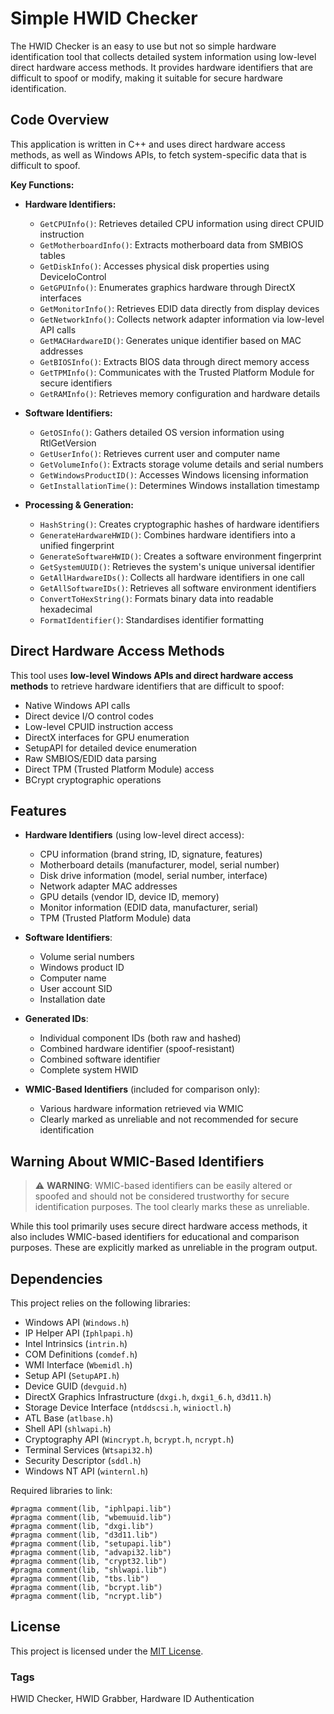 # Simple HWID Checker

The HWID Checker is an easy to use but not so simple hardware identification tool that collects detailed system information using low-level direct hardware access methods. It provides hardware identifiers that are difficult to spoof or modify, making it suitable for secure hardware identification.

## Code Overview

This application is written in C++ and uses direct hardware access methods, as well as Windows APIs, to fetch system-specific data that is difficult to spoof.

**Key Functions:**

- **Hardware Identifiers:**
  - `GetCPUInfo()`: Retrieves detailed CPU information using direct CPUID instruction
  - `GetMotherboardInfo()`: Extracts motherboard data from SMBIOS tables
  - `GetDiskInfo()`: Accesses physical disk properties using DeviceIoControl
  - `GetGPUInfo()`: Enumerates graphics hardware through DirectX interfaces
  - `GetMonitorInfo()`: Retrieves EDID data directly from display devices
  - `GetNetworkInfo()`: Collects network adapter information via low-level API calls
  - `GetMACHardwareID()`: Generates unique identifier based on MAC addresses
  - `GetBIOSInfo()`: Extracts BIOS data through direct memory access
  - `GetTPMInfo()`: Communicates with the Trusted Platform Module for secure identifiers
  - `GetRAMInfo()`: Retrieves memory configuration and hardware details

- **Software Identifiers:**
  - `GetOSInfo()`: Gathers detailed OS version information using RtlGetVersion
  - `GetUserInfo()`: Retrieves current user and computer name
  - `GetVolumeInfo()`: Extracts storage volume details and serial numbers
  - `GetWindowsProductID()`: Accesses Windows licensing information
  - `GetInstallationTime()`: Determines Windows installation timestamp

- **Processing & Generation:**
  - `HashString()`: Creates cryptographic hashes of hardware identifiers
  - `GenerateHardwareHWID()`: Combines hardware identifiers into a unified fingerprint
  - `GenerateSoftwareHWID()`: Creates a software environment fingerprint
  - `GetSystemUUID()`: Retrieves the system's unique universal identifier
  - `GetAllHardwareIDs()`: Collects all hardware identifiers in one call
  - `GetAllSoftwareIDs()`: Retrieves all software environment identifiers
  - `ConvertToHexString()`: Formats binary data into readable hexadecimal
  - `FormatIdentifier()`: Standardises identifier formatting


## Direct Hardware Access Methods

This tool uses **low-level Windows APIs and direct hardware access methods** to retrieve hardware identifiers that are difficult to spoof:

- Native Windows API calls
- Direct device I/O control codes
- Low-level CPUID instruction access
- DirectX interfaces for GPU enumeration
- SetupAPI for detailed device enumeration
- Raw SMBIOS/EDID data parsing
- Direct TPM (Trusted Platform Module) access
- BCrypt cryptographic operations

## Features

- **Hardware Identifiers** (using low-level direct access):
  - CPU information (brand string, ID, signature, features)
  - Motherboard details (manufacturer, model, serial number)
  - Disk drive information (model, serial number, interface)
  - Network adapter MAC addresses
  - GPU details (vendor ID, device ID, memory)
  - Monitor information (EDID data, manufacturer, serial)
  - TPM (Trusted Platform Module) data

- **Software Identifiers**:
  - Volume serial numbers
  - Windows product ID
  - Computer name
  - User account SID
  - Installation date

- **Generated IDs**:
  - Individual component IDs (both raw and hashed)
  - Combined hardware identifier (spoof-resistant)
  - Combined software identifier
  - Complete system HWID

- **WMIC-Based Identifiers** (included for comparison only):
  - Various hardware information retrieved via WMIC
  - Clearly marked as unreliable and not recommended for secure identification

## Warning About WMIC-Based Identifiers

> ⚠️ **WARNING**: WMIC-based identifiers can be easily altered or spoofed and should not be considered trustworthy for secure identification purposes. The tool clearly marks these as unreliable.

While this tool primarily uses secure direct hardware access methods, it also includes WMIC-based identifiers for educational and comparison purposes. These are explicitly marked as unreliable in the program output.

## Dependencies

This project relies on the following libraries:

- Windows API (`Windows.h`)
- IP Helper API (`Iphlpapi.h`)
- Intel Intrinsics (`intrin.h`)
- COM Definitions (`comdef.h`)
- WMI Interface (`Wbemidl.h`)
- Setup API (`SetupAPI.h`)
- Device GUID (`devguid.h`)
- DirectX Graphics Infrastructure (`dxgi.h`, `dxgi1_6.h`, `d3d11.h`)
- Storage Device Interface (`ntddscsi.h`, `winioctl.h`)
- ATL Base (`atlbase.h`)
- Shell API (`shlwapi.h`)
- Cryptography API (`Wincrypt.h`, `bcrypt.h`, `ncrypt.h`)
- Terminal Services (`Wtsapi32.h`)
- Security Descriptor (`sddl.h`)
- Windows NT API (`winternl.h`)

Required libraries to link:
```
#pragma comment(lib, "iphlpapi.lib")
#pragma comment(lib, "wbemuuid.lib")
#pragma comment(lib, "dxgi.lib")
#pragma comment(lib, "d3d11.lib")
#pragma comment(lib, "setupapi.lib")
#pragma comment(lib, "advapi32.lib")
#pragma comment(lib, "crypt32.lib")
#pragma comment(lib, "shlwapi.lib")
#pragma comment(lib, "tbs.lib")
#pragma comment(lib, "bcrypt.lib")
#pragma comment(lib, "ncrypt.lib")
```

## License

This project is licensed under the [MIT License](LICENSE).

### Tags
HWID Checker, HWID Grabber, Hardware ID Authentication
